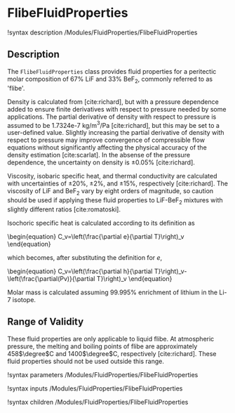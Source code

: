 # FlibeFluidProperties

!syntax description /Modules/FluidProperties/FlibeFluidProperties

## Description

The `FlibeFluidProperties` class provides fluid properties for
a peritectic molar composition of 67% LiF and 33% BeF$_2$, commonly
referred to as 'flibe'.

Density is calculated from [cite:richard], but with a pressure dependence
added to ensure finite derivatives with respect to pressure needed by some
applications. The partial derivative of density with respect to pressure is
assumed to be 1.7324e-7 kg/m$^3$/Pa [cite:richard], but this may be set to
a user-defined value. Slightly increasing the partial derivative of density
with respect to pressure may improve convergence of compressible flow equations
without significantly affecting the physical accuracy of the density estimation
[cite:scarlat]. In the absense of the pressure dependence, the uncertainty
on density is $\pm$0.05% [cite:richard].

Viscosity, isobaric specific heat, and thermal conductivity are calculated
with uncertainties of $\pm$20%, $\pm$2%, and $\pm$15%, respectively
[cite:richard]. The viscosity of LiF and BeF$_2$ vary by eight orders of
magnitude, so caution should be used if applying these fluid properties to
LiF-BeF$_2$ mixtures with slightly different ratios [cite:romatoski].

Isochoric specific heat is calculated according to its definition as

\begin{equation}
C_v=\left(\frac{\partial e}{\partial T}\right)_v
\end{equation}

which becomes, after substituting the definition for $e$,

\begin{equation}
C_v=\left(\frac{\partial h}{\partial T}\right)_v-\left(\frac{\partial(Pv)}{\partial T}\right)_v
\end{equation}

Molar mass is calculated assuming 99.995% enrichment of lithium in the
Li-7 isotope.

## Range of Validity

These fluid properties are only applicable to liquid flibe. At atmospheric
pressure, the melting and boiling points of flibe are approximately 458$\degree$C
and 1400$\degree$C, respectively [cite:richard]. These fluid properties should
not be used outside this range.

!syntax parameters /Modules/FluidProperties/FlibeFluidProperties

!syntax inputs /Modules/FluidProperties/FlibeFluidProperties

!syntax children /Modules/FluidProperties/FlibeFluidProperties
